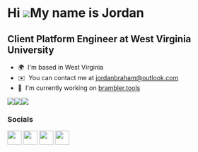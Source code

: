 Hi ![](https://user-images.githubusercontent.com/18350557/176309783-0785949b-9127-417c-8b55-ab5a4333674e.gif)My name is Jordan
==============================================================================================================================

Client Platform Engineer at West Virginia University
----------------------------------------------------

* 🌍  I'm based in West Virginia
* ✉️  You can contact me at [jordanbraham@outlook.com](mailto:jordanbraham@outlook.com)
* 🚀  I'm currently working on [brambler.tools](http://brambler.tools)

<a href="https://www.twitter.com/ImTheBramble" target="_blank" rel="noreferrer"><img
src="https://img.shields.io/twitter/follow/ImTheBramble?logo=twitter&style=for-the-badge&color=0891b2&labelColor=1c1917"
/></a><a href="https://www.github.com/brambler" target="_blank" rel="noreferrer"><img
src="https://img.shields.io/github/followers/brambler?logo=github&style=for-the-badge&color=0891b2&labelColor=1c1917" /></a><a href="https://www.twitch.tv/ImTheBramble" target="_blank" rel="noreferrer"><img
src="https://img.shields.io/twitch/status/ImTheBramble?logo=twitchsx&style=for-the-badge&color=0891b2&labelColor=1c1917&label=TWITCH+STATUS" /></a>


### Socials

<p align="left"> <a href="https://www.github.com/brambler" target="_blank" rel="noreferrer"><img src="https://raw.githubusercontent.com/danielcranney/readme-generator/main/public/icons/socials/github.svg" width="32" height="32" /></a> <a href="https://www.linkedin.com/in/jordan-braham-b804b87b/" target="_blank" rel="noreferrer"><img src="https://raw.githubusercontent.com/danielcranney/readme-generator/main/public/icons/socials/linkedin.svg" width="32" height="32" /></a> <a href="https://www.twitter.com/ImTheBramble" target="_blank" rel="noreferrer"><img src="https://raw.githubusercontent.com/danielcranney/readme-generator/main/public/icons/socials/twitter.svg" width="32" height="32" /></a> <a href="https://www.twitch.tv/ImTheBramble" target="_blank" rel="noreferrer"><img src="https://raw.githubusercontent.com/danielcranney/readme-generator/main/public/icons/socials/twitch.svg" width="32" height="32" /></a></p>
